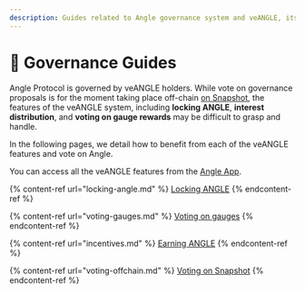 ```yaml
---
description: Guides related to Angle governance system and veANGLE, its governance token
---
```


# 📗 Governance Guides

Angle Protocol is governed by veANGLE holders. While vote on governance proposals is for the moment taking place off-chain [on Snapshot](https://snapshot.org/#/anglegovernance.eth), the features of the veANGLE system, including **locking ANGLE**, **interest distribution**, and **voting on gauge rewards** may be difficult to grasp and handle.

In the following pages, we detail how to benefit from each of the veANGLE features and vote on Angle.

You can access all the veANGLE features from the [Angle App](https://app.angle.money/#/lock).

{% content-ref url="locking-angle.md" %}
[Locking ANGLE](locking-angle.md)
{% endcontent-ref %}

{% content-ref url="voting-gauges.md" %}
[Voting on gauges](voting-gauges.md)
{% endcontent-ref %}

{% content-ref url="incentives.md" %}
[Earning ANGLE](incentives.md)
{% endcontent-ref %}

{% content-ref url="voting-offchain.md" %}
[Voting on Snapshot](voting-offchain.md)
{% endcontent-ref %}
